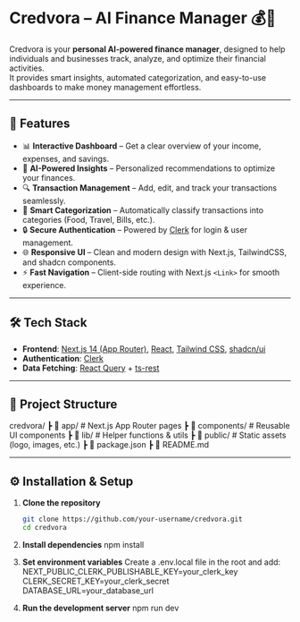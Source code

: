 # Credvora – AI Finance Manager 💰🤖

Credvora is your **personal AI-powered finance manager**, designed to help individuals and businesses track, analyze, and optimize their financial activities.  
It provides smart insights, automated categorization, and easy-to-use dashboards to make money management effortless.

---

## 🚀 Features

- 📊 **Interactive Dashboard** – Get a clear overview of your income, expenses, and savings.  
- 🧠 **AI-Powered Insights** – Personalized recommendations to optimize your finances.  
- 🔍 **Transaction Management** – Add, edit, and track your transactions seamlessly.  
- 📅 **Smart Categorization** – Automatically classify transactions into categories (Food, Travel, Bills, etc.).  
- 🔒 **Secure Authentication** – Powered by [Clerk](https://clerk.com) for login & user management.  
- 🌐 **Responsive UI** – Clean and modern design with Next.js, TailwindCSS, and shadcn components.  
- ⚡ **Fast Navigation** – Client-side routing with Next.js `<Link>` for smooth experience.  

---

## 🛠️ Tech Stack

- **Frontend**: [Next.js 14 (App Router)](https://nextjs.org/), [React](https://react.dev/), [Tailwind CSS](https://tailwindcss.com/), [shadcn/ui](https://ui.shadcn.com/)  
- **Authentication**: [Clerk](https://clerk.com/)  
- **Data Fetching**: [React Query](https://tanstack.com/query) + [ts-rest](https://ts-rest.com/)  

---

## 📂 Project Structure

credvora/
┣ 📂 app/ # Next.js App Router pages
┣ 📂 components/ # Reusable UI components
┣ 📂 lib/ # Helper functions & utils
┣ 📂 public/ # Static assets (logo, images, etc.)
┣ 📄 package.json
┣ 📄 README.md


---

## ⚙️ Installation & Setup

1. **Clone the repository**
   ```bash
   git clone https://github.com/your-username/credvora.git
   cd credvora

2. **Install dependencies**
   npm install

3. **Set environment variables**
   Create a .env.local file in the root and add:
   NEXT_PUBLIC_CLERK_PUBLISHABLE_KEY=your_clerk_key
   CLERK_SECRET_KEY=your_clerk_secret
   DATABASE_URL=your_database_url

4. **Run the development server**
  npm run dev
